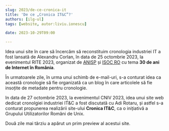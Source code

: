 ```yaml
---
slug: 2023/de-ce-cronica-it
title: 'De ce „Cronica IT&C”?'
authors: [ilg-ul]
tags: [website, autor:liviu.ionescu]

date: 2023-10-29T09:00

---
```


Idea unui site în care să încercăm să reconstituim cronologia industriei IT
a fost lansată de Alexandru Corlan, în data de 25 octombrie 2023,
la evenimentul RITE 2023, organizat de
[ANISP](https://anisp.ro/) și [ISOC RO](https://www.internetsociety.ro/)
cu tema **30 de ani de Internet în România**.

În urmatoarele zile, în urma unui schimb de e-mail-uri, s-a conturat idea
ca această cronologie să fie organizată ca un blog în care articolele să fie
insoțite de metadate pentru cronologie.

In data de 27 octombrie 2023, la evenimentul CNIV 2023, idea unui site
web dedicat cronolgiei industriei IT&C
a fost discutată cu Adi Rotaru, și astfel s-a conturat propunerea
realizării site-ului **Cronica IT&C**, ca o inițiativă a Grupului
Utilizatorilor Români de Unix.

Două zile mai târziu a apărut un prim preview al acestui site.

